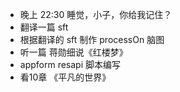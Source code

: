 * 晚上 22:30 睡觉，小子，你给我记住？
* 翻译一篇 sft 
* 根据翻译的 sft 制作 processOn 脑图
* 听一篇 蒋勋细说《红楼梦》
* appform resapi 脚本编写
* 看10章 《平凡的世界》
